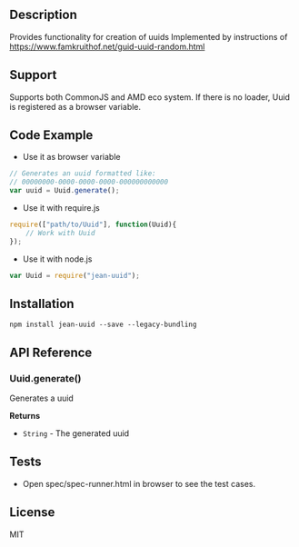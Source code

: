 ## Description

Provides functionality for creation of uuids
Implemented by instructions of https://www.famkruithof.net/guid-uuid-random.html

## Support
Supports both CommonJS and AMD eco system. If there is no loader, Uuid is registered as a browser variable.

## Code Example
- Use it as browser variable
```js
// Generates an uuid formatted like:
// 00000000-0000-0000-0000-000000000000
var uuid = Uuid.generate();
```
- Use it with require.js
```js
require(["path/to/Uuid"], function(Uuid){
    // Work with Uuid
});
```
- Use it with node.js
```js
var Uuid = require("jean-uuid");
```
## Installation

`npm install jean-uuid --save --legacy-bundling`

## API Reference

### Uuid.generate() 

Generates a uuid

**Returns**
- `String` -  The generated uuid

## Tests

- Open spec/spec-runner.html in browser to see the test cases.

## License

MIT